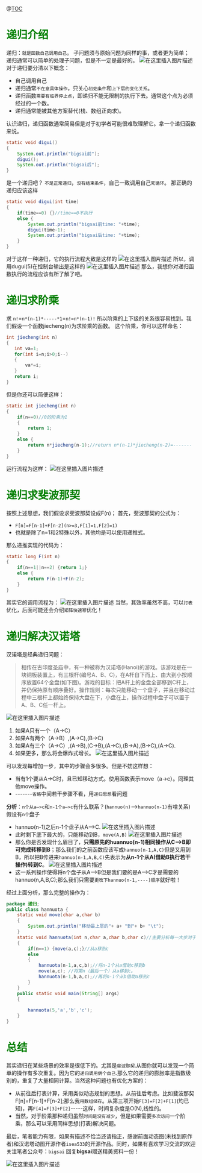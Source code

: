 ﻿@[TOC](目录)
# <font color="green">递归介绍</font>
递归：`就是函数自己调用自己`。 子问题须与原始问题为同样的事，或者更为简单；
递归通常可以简单的处理子问题，但是不一定是最好的。
![在这里插入图片描述](https://img-blog.csdnimg.cn/20190816205520468.gif)
对于递归要分清以下概念：
- 自己调用自己
- 递归通常`不在意具体操作`，只关心`初始条件`和`上下层的变化关系`。
- 递归函数`需要有临界停止点`，即递归不能无限制的执行下去。通常这个点为必须经过的一个数。
- 递归通常能被其他方案替代(栈、数组正向求)。

认识递归，递归函数通常简易但是对于初学者可能很难取理解它。拿一个递归函数来说。

```java
static void digui()
{
	System.out.println("bigsai前");
	digui();
	System.out.println("bigsai后");
}
```
是一个递归吧？
`不是正常递归`，`没有结束条件`，自己一致调用自己`死循环`。
那正确的递归应该这样

```java
static void digui(int time)
{
	if(time==0) {}//time==0不执行
	else {
		System.out.println("bigsai前time: "+time);
		digui(time-1);
		System.out.println("bigsai后time: "+time);	
	}	
}
```
对于这样一种递归，它的执行流程大致是这样的
![在这里插入图片描述](https://img-blog.csdnimg.cn/20190816213919107.png?x-oss-process=image/watermark,type_ZmFuZ3poZW5naGVpdGk,shadow_10,text_aHR0cHM6Ly9ibG9nLmNzZG4ubmV0L3FxXzQwNjkzMTcx,size_16,color_FFFFFF,t_70)
所以，调用dugui(5)在控制台输出是这样的
![在这里插入图片描述](https://img-blog.csdnimg.cn/20190816214226543.png?x-oss-process=image/watermark,type_ZmFuZ3poZW5naGVpdGk,shadow_10,text_aHR0cHM6Ly9ibG9nLmNzZG4ubmV0L3FxXzQwNjkzMTcx,size_16,color_FFFFFF,t_70)
那么，我想你对递归函数执行的流程应该有所了解了吧。

# <font color="green">递归求阶乘</font>
求 `n!`=`n*(n-1)*-----*1`=`n!=n*(n-1)!`
所以阶乘的上下级的关系很容易找到。我们假设一个函数jiecheng(n)为求阶乘的函数。
这个阶乘，你可以这样命名：

```java
int jiecheng(int n)
{
   int va=1;
   for(int i=n;i>0;i--)
   {
       va*=i;
   }
   return i;
}
```
但是你还可以简便这样：

```java
static int jiecheng(int n)
{
	if(n==0)//0的阶乘为1
	{
		return 1;
	}
	else {
		return n*jiecheng(n-1);//return n*(n-1)*jiecheng(n-2)=-------
	}
}
```
运行流程为这样：
![在这里插入图片描述](https://img-blog.csdnimg.cn/20190816215612876.gif)

# <font color="green">递归求斐波那契</font>
按照上述思想，我们假设求斐波那契设成F(n)；
首先，斐波那契的公式为：
- `F[n]=F[n-1]+F[n-2](n>=3,F[1]=1,F[2]=1)`
- 也就是除了n=1和2特殊以外，其他均是可以使用递推式。

那么递推实现的代码为：

```java
static long F(int n)
{
	if(n==1||n==2) {return 1;}
	else {
		return F(n-1)+F(n-2);
	}
}
```
其实它的调用流程为：
![在这里插入图片描述](https://img-blog.csdnimg.cn/20190816220442976.gif)
当然，其效率虽然不高，可以`打表`优化，后面可能还会介绍`矩阵快速幂`优化！
# <font color="green">递归解决汉诺塔</font>

汉诺塔是经典递归问题：
>相传在古印度圣庙中，有一种被称为汉诺塔(Hanoi)的游戏。该游戏是在一块铜板装置上，有三根杆(编号A、B、C)，在A杆自下而上、由大到小按顺序放置64个金盘(如下图)。游戏的目标：把A杆上的金盘全部移到C杆上，并仍保持原有顺序叠好。操作规则：每次只能移动一个盘子，并且在移动过程中三根杆上都始终保持大盘在下，小盘在上，操作过程中盘子可以置于A、B、C任一杆上。

![在这里插入图片描述](https://img-blog.csdnimg.cn/20190816222147593.png?x-oss-process=image/watermark,type_ZmFuZ3poZW5naGVpdGk,shadow_10,text_aHR0cHM6Ly9ibG9nLmNzZG4ubmV0L3FxXzQwNjkzMTcx,size_1,color_FFFFFF,t_70)

1. 如果A只有一个（A->C）
2. 如果A有两个（A->B）,(A->C),(B->C)
3. 如果A有三个（A->C）,(A->B),(C->B),(A->C),(B->A),(B->C),(A->C).
4. 如果更多，那么将会爆炸式增长。
![在这里插入图片描述](https://img-blog.csdnimg.cn/20190816222824744.gif)

可以发现每增加一步，其中的步骤会多很多。但是不妨这样想：
- 当有1个要从A->C时，且已知移动方式。使用函数表示move（a->c）。同理其他move操作。
- -------`省略`中间若干步骤不看，用`递归思想`看问题

**分析**：`n个从a—>c`和`n-1个a—>c`有什么联系？(`hannuo(n)`—>`hannuo(n-1)`有啥关系)
假设有`n个`盘子
- hannuo(n-1)之后n-1个盘子从A—>C.
![在这里插入图片描述](https://img-blog.csdnimg.cn/20190816233419823.png?x-oss-process=image/watermark,type_ZmFuZ3poZW5naGVpdGk,shadow_10,text_aHR0cHM6Ly9ibG9nLmNzZG4ubmV0L3FxXzQwNjkzMTcx,size_16,color_FFFFFF,t_70)
- 此时剩下底下最大的，只能移动到B，`move(A,B)`
![在这里插入图片描述](https://img-blog.csdnimg.cn/20190816233743451.png?x-oss-process=image/watermark,type_ZmFuZ3poZW5naGVpdGk,shadow_10,text_aHR0cHM6Ly9ibG9nLmNzZG4ubmV0L3FxXzQwNjkzMTcx,size_16,color_FFFFFF,t_70)
- 那么你是否发现什么眉目了，**只需原先的huannuo(n-1)相同操作从C—>B即可完成转移到B**；那么我们的之前函数应该写成`hannuo(n-1,A,C)`但是又用到B，所以把B传进来`hannuo(n-1,A,B,C)`先表示为**从n-1个从A(借助B执行若干操作)转到C**。
![在这里插入图片描述](https://img-blog.csdnimg.cn/20190816234625872.png?x-oss-process=image/watermark,type_ZmFuZ3poZW5naGVpdGk,shadow_10,text_aHR0cHM6Ly9ibG9nLmNzZG4ubmV0L3FxXzQwNjkzMTcx,size_16,color_FFFFFF,t_70)
- 这一系列操作使得将n个盘子从A—>B但是我们要的是A—>C才是需要的hannuo(n,A,B,C);那么我们只需要`更改下hannuo(n-1,----)顺序`就好啦！

经过上面分析，那么完整的操作为：

```java
package 递归;
public class hannuota {
	static void move(char a,char b)
	{
		System.out.println("移动最上层的"+ a+ "到"+ b+ "\t");
	}
	static void hannuota(int n,char a,char b,char c)//主要分析每一大步对于下一步需要走的。
	{
		if(n==1) {move(a,c);}//从a移到c
		else
		{
			hannuota(n-1,a,c,b);//将n-1个从a借助c移到b
			move(a,c); //将第n（最后一个）从a移到c。
			hannuota(n-1,b,a,c);//再将n-1个从b借助a移到c
		}
	}
	public static void main(String[] args)
	{
		
		hannuota(5,'a','b','c');
	}
}
```
# <font color="green">总结</font>
其实递归在某些场景的效率是很低下的。尤其是`斐波那契`.从图你就可以发现一个简单的操作有多次重复。因为它的`递归调用俩个自己`.那么它的递归的膨胀率是指数级别的，重复了大量相同计算。当然这种问题也有优化方案的：
- 从前往后打表计算，采用类似动态规划的思想。从前往后考虑。比如斐波那契F[n]=F[n-1]+F[n-2];那么我`用数组储存`。从第三项开始`F[3]=F[2]+F[1]`(均已知)，再`F[4]=F[3]+F[2]`-----这样，时间复杂度是O(N),线性的。
- 当然，对于阶乘那种递归虽然`时间是没有减少`，但是如果需要`多次访问`一个阶乘，那么可以采用同样思想(打表)解决问题。

最后，笔者能力有限，如果有描述不恰当还请指正，感谢前面动态图(未找到原作者)和汉诺塔动图开源作者`isea533`的开源作品。同时，如果有喜欢学习交流的欢迎关注笔者公众号：`bigsai` 回复**bigsai**赠送精美资料一份！

 ![在这里插入图片描述](https://img-blog.csdnimg.cn/20201014164718796.png?x-oss-process=image/watermark,type_ZmFuZ3poZW5naGVpdGk,shadow_10,text_aHR0cHM6Ly9ibG9nLmNzZG4ubmV0L3FxXzQwNjkzMTcx,size_1,color_FFFFFF,t_70#pic_center)

